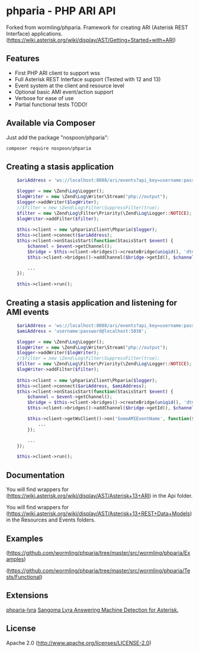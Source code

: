 phparia - PHP ARI API
===

Forked from wormling/phparia.
Framework for creating ARI (Asterisk REST Interface) applications.  (https://wiki.asterisk.org/wiki/display/AST/Getting+Started+with+ARI)

Features
---

* First PHP ARI client to support wss
* Full Asterisk REST Interface support (Tested with 12 and 13)
* Event system at the client and resource level
* Optional basic AMI event/action support
* Verbose for ease of use
* Partial functional tests TODO!

Available via Composer
---
Just add the package "nospoon/phparia":

```bash
composer require nospoon/phparia
```

Creating a stasis application
---
```php
    $ariAddress = 'ws://localhost:8088/ari/events?api_key=username:password&app=stasis_app_name';

    $logger = new \Zend\Log\Logger();
    $logWriter = new \Zend\Log\Writer\Stream("php://output");
    $logger->addWriter($logWriter);
    //$filter = new \Zend\Log\Filter\SuppressFilter(true);
    $filter = new \Zend\Log\Filter\Priority(\Zend\Log\Logger::NOTICE);
    $logWriter->addFilter($filter);
        
    $this->client = new \phparia\Client\Phparia($logger);
    $this->client->connect($ariAddress);
    $this->client->onStasisStart(function(StasisStart $event) {
        $channel = $event->getChannel();
        $bridge = $this->client->bridges()->createBridge(uniqid(), 'dtmf_events, mixing', 'bridgename');
        $this->client->bridges()->addChannel($bridge->getId(), $channel->getId(), null);

        ...
    });

    $this->client->run();
```

Creating a stasis application and listening for AMI events
---
```php
    $ariAddress = 'ws://localhost:8088/ari/events?api_key=username:password&app=stasis_app_name';
    $amiAddress = 'username:password@localhost:5038';

    $logger = new \Zend\Log\Logger();
    $logWriter = new \Zend\Log\Writer\Stream("php://output");
    $logger->addWriter($logWriter);
    //$filter = new \Zend\Log\Filter\SuppressFilter(true);
    $filter = new \Zend\Log\Filter\Priority(\Zend\Log\Logger::NOTICE);
    $logWriter->addFilter($filter);
        
    $this->client = new \phparia\Client\Phparia($logger);
    $this->client->connect($ariAddress, $amiAddress);
    $this->client->onStasisStart(function(StasisStart $event) {
        $channel = $event->getChannel();
        $bridge = $this->client->bridges()->createBridge(uniqid(), 'dtmf_events, mixing', 'bridgename');
        $this->client->bridges()->addChannel($bridge->getId(), $channel->getId(), null);

        $this->client->getWsClient()->on('SomeAMIEventName', function($event) {
            ...
        });

        ...
    });

    $this->client->run();
```

Documentation
---
You will find wrappers for (https://wiki.asterisk.org/wiki/display/AST/Asterisk+13+ARI) in the Api folder.

You will find wrappers for (https://wiki.asterisk.org/wiki/display/AST/Asterisk+13+REST+Data+Models) in the Resources and Events folders.

Examples
---
(https://github.com/wormling/phparia/tree/master/src/wormling/phparia/Examples)

(https://github.com/wormling/phparia/tree/master/src/wormling/phparia/Tests/Functional)

Extensions
---
[phparia-lyra](https://github.com/wormling/phparia-lyra) [Sangoma Lyra Answering Machine Detection for Asterisk.](http://www.sangoma.com/products/answering-machine-detection-for-asterisk-sangoma-lyra)

License
---
Apache 2.0 (http://www.apache.org/licenses/LICENSE-2.0)

